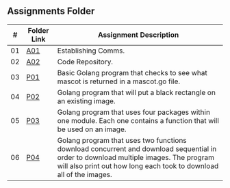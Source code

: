 ##  Assignments Folder

|   #   | Folder Link | Assignment Description                                          |
| :---: | ----------- | ----------------------------------------------------------      |
| 01    | [A01](https://github.com/bglawson1001/4143-PLC-Lawson/tree/main/Assignments/Establishing%20Comms) | Establishing Comms.
| 02    | [A02](https://github.com/bglawson1001/4143-PLC-Lawson/tree/main/Assignments/P01) | Code Repository.
| 03    | [P01](https://github.com/bglawson1001/4143-PLC-Lawson/tree/main/Assignments/P01) | Basic Golang program that checks to see what mascot is returned in a mascot.go file.
| 04    | [P02](https://github.com/bglawson1001/4143-PLC-Lawson/tree/main/Assignments/P02) | Golang program that will put a black rectangle on an existing image.
| 05    | [P03]( https://github.com/bglawson1001/4143-PLC-Lawson/tree/main/Assignments/P03) | Golang program that uses four packages within one module. Each one contains a function that will be used on an image. 
| 06    | [P04](https://github.com/bglawson1001/4143-PLC-Lawson/tree/main/Assignments/P04) | Golang program that uses two functions download concurrent and download sequential in order to download multiple images. The program will also print out how long each took to download all of the images.











